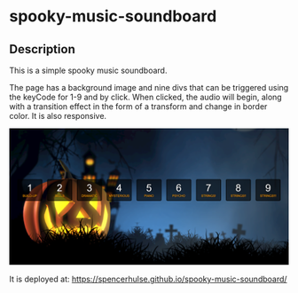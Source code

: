 # spooky-music-soundboard

## Description
This is a simple spooky music soundboard.

The page has a background image and nine divs that can be triggered using the keyCode for 1-9 and by click. When clicked, the audio will begin, along with a transition effect in the form of a transform and change in border color. It is also responsive.

![alt text](./assets/images/screenshot.png)

It is deployed at: https://spencerhulse.github.io/spooky-music-soundboard/